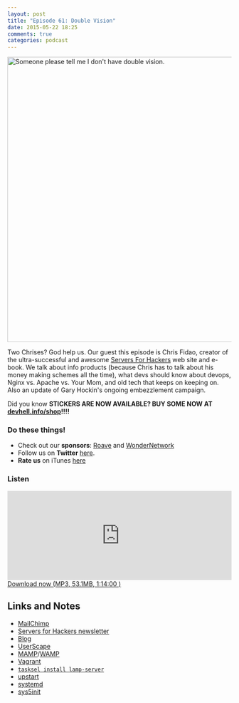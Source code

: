 ```yaml
---
layout: post
title: "Episode 61: Double Vision"
date: 2015-05-22 18:25
comments: true
categories: podcast
---
```


<a href="https://www.flickr.com/photos/littlebiglens/14870433034" title="Someone please tell me I don&#x27;t have double vision. by Steve Baker, on Flickr"><img src="https://c2.staticflickr.com/6/5583/14870433034_5c4cc61528_z.jpg" width="640" height="640" alt="Someone please tell me I don&#x27;t have double vision."></a>

Two Chrises? God help us. Our guest this episode is Chris Fidao, creator of the ultra-successful and awesome <a href="https://serversforhackers.com/">Servers For Hackers</a> web site and e-book. We talk about info products (because Chris has to talk about his money making schemes all the time), what devs should know about devops, Nginx vs. Apache vs. Your Mom, and old tech that keeps on keeping on. Also an update of Gary Hockin's ongoing embezzlement campaign.

Did you know **STICKERS ARE NOW AVAILABLE? BUY SOME NOW AT [devhell.info/shop](http://devhell.info/shop)!!!!**

### Do these things!

* Check out our **sponsors**: [Roave](http://roave.com/) and [WonderNetwork](https://wondernetwork.com/)
* Follow us on **Twitter** [here](https://twitter.com/dev_hell).
* **Rate us** on iTunes [here](http://itunes.apple.com/us/podcast/dev-hell/id489840699)

### Listen

<iframe frameborder='0' height='200px' scrolling='no' seamless src='https://embed.simplecast.com/35322?color=f5f5f5' width='100%'></iframe>
<a href="http://audio.simplecast.com/35322.mp3" rel="enclosure">Download now (MP3, 53.1MB, 1:14:00 )</a>

## Links and Notes

- [MailChimp](http://mailchimp.com)
- [Servers for Hackers newsletter](https://serversforhackers.com/)
- [Blog](http://fideloper.com)
- [UserScape](http://userscape.com)
- [MAMP](https://www.mamp.info)/[WAMP](http://www.wampserver.com/en/)
- [Vagrant](https://www.vagrantup.com/)
- [`tasksel install lamp-server`](https://help.ubuntu.com/community/Tasksel)
- [upstart](http://upstart.ubuntu.com/)
- [systemd](http://freedesktop.org/wiki/Software/systemd/)
- [sys5init](https://en.wikipedia.org/wiki/Init#SYSV)
